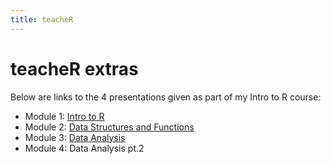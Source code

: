 ```yaml
---
title: teacheR
---
```


# teacheR extras

Below are links to the 4 presentations given as part of my Intro to R course:

- Module 1: [Intro to R](./presentations/intro_to_r)
- Module 2: [Data Structures and Functions](./presentations/data_structures_and_functions)
- Module 3: [Data Analysis](./presentations/tidyverse)
- Module 4: Data Analysis pt.2
